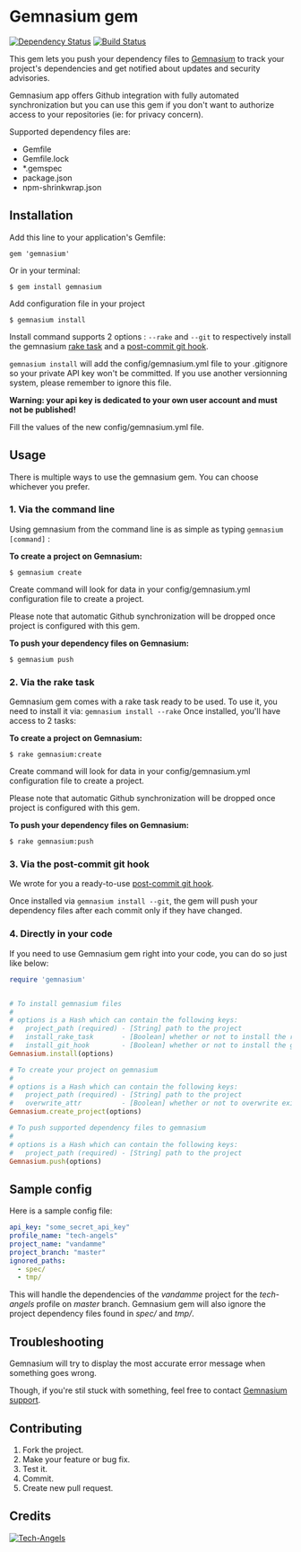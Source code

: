 # Gemnasium gem
[![Dependency Status](https://gemnasium.com/gemnasium/gemnasium-gem.png)](https://gemnasium.com/gemnasium/gemnasium-gem)
[![Build Status](https://travis-ci.org/gemnasium/gemnasium-gem.png?branch=master)](https://travis-ci.org/gemnasium/gemnasium-gem)

This gem lets you push your dependency files to [Gemnasium](https://gemnasium.com/) to track your project's dependencies and get notified about updates and security advisories.

Gemnasium app offers Github integration with fully automated synchronization but you can use this gem if you don't want to authorize access to your repositories (ie: for privacy concern).

Supported dependency files are:

* Gemfile
* Gemfile.lock
* *.gemspec
* package.json
* npm-shrinkwrap.json

## Installation

Add this line to your application's Gemfile:

    gem 'gemnasium'

Or in your terminal:

    $ gem install gemnasium

Add configuration file in your project

    $ gemnasium install

Install command supports 2 options : `--rake` and `--git` to respectively install the gemnasium [rake task](#2-via-the-rake-task) and a [post-commit git hook](#3-via-the-post-commit-git-hook).

`gemnasium install` will add the config/gemnasium.yml file to your .gitignore so your private API key won't be committed. If you use another versionning system, please remember to ignore this file.

__Warning: your api key is dedicated to your own user account and must not be published!__

Fill the values of the new config/gemnasium.yml file.

## Usage

There is multiple ways to use the gemnasium gem. You can choose whichever you prefer.

### 1. Via the command line

Using gemnasium from the command line is as simple as typing `gemnasium [command]` :

__To create a project on Gemnasium:__

    $ gemnasium create

Create command will look for data in your config/gemnasium.yml configuration file to create a project.

Please note that automatic Github synchronization will be dropped once project is configured with this gem.

__To push your dependency files on Gemnasium:__

    $ gemnasium push

### 2. Via the rake task

Gemnasium gem comes with a rake task ready to be used. To use it, you need to install it via: `gemnasium install --rake`
Once installed, you'll have access to 2 tasks:

__To create a project on Gemnasium:__

    $ rake gemnasium:create

Create command will look for data in your config/gemnasium.yml configuration file to create a project.

Please note that automatic Github synchronization will be dropped once project is configured with this gem.

__To push your dependency files on Gemnasium:__

    $ rake gemnasium:push

### 3. Via the post-commit git hook

We wrote for you a ready-to-use [post-commit git hook](lib/templates/post-commit).

Once installed via `gemnasium install --git`, the gem will push your dependency files after each commit only if they have changed.

### 4. Directly in your code

If you need to use Gemnasium gem right into your code, you can do so just like below:

```ruby
require 'gemnasium'


# To install gemnasium files
#
# options is a Hash which can contain the following keys:
#   project_path (required) - [String] path to the project
#   install_rake_task       - [Boolean] whether or not to install the rake task
#   install_git_hook        - [Boolean] whether or not to install the git hook
Gemnasium.install(options)

# To create your project on gemnasium
#
# options is a Hash which can contain the following keys:
#   project_path (required) - [String] path to the project
#   overwrite_attr          - [Boolean] whether or not to overwrite existing project's attributes
Gemnasium.create_project(options)

# To push supported dependency files to gemnasium
#
# options is a Hash which can contain the following keys:
#   project_path (required) - [String] path to the project
Gemnasium.push(options)
```

## Sample config

Here is a sample config file:

```yaml
api_key: "some_secret_api_key"
profile_name: "tech-angels"
project_name: "vandamme"
project_branch: "master"
ignored_paths:
  - spec/
  - tmp/
```

This will handle the dependencies of the _vandamme_ project for the _tech-angels_ profile on _master_ branch.
Gemnasium gem will also ignore the project dependency files found in _spec/_ and _tmp/_.

## Troubleshooting

Gemnasium will try to display the most accurate error message when something goes wrong.

Though, if you're stil stuck with something, feel free to contact [Gemnasium support](http://support.gemnasium.com).

## Contributing

1. Fork the project.
2. Make your feature or bug fix.
3. Test it.
4. Commit.
5. Create new pull request.

## Credits

[![Tech-Angels](http://media.tumblr.com/tumblr_m5ay3bQiER1qa44ov.png)](http://www.tech-angels.com)
